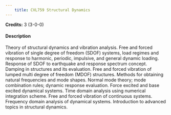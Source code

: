 ```yaml
---
    title: CVL759 Structural Dynamics
---
```

**Credits:** 3 (3-0-0)



#### Description 
Theory of structural dynamics and vibration analysis. Free and forced vibration of single degree of freedom (SDOF) systems, load regimes and response to harmonic, periodic, impulsive, and general dynamic loading. Response of SDOF to earthquake and response spectrum concept. Damping in structures and its evaluation. Free and forced vibration of lumped multi degree of freedom (MDOF) structures. Methods for obtaining natural frequencies and mode shapes. Normal mode theory; mode combination rules; dynamic response evaluation. Force excited and base excited dynamical systems. Time domain analysis using numerical integration scheme. Free and forced vibration of continuous systems. Frequency domain analysis of dynamical systems. Introduction to advanced topics in structural dynamics.